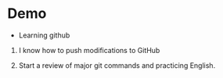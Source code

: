 # Demo

- Learning github

1. I know how to push modifications to GitHub

2. Start a review of major git commands and practicing English.

